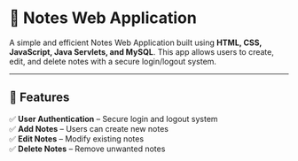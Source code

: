 # 📝 Notes Web Application

A simple and efficient Notes Web Application built using **HTML, CSS, JavaScript, Java Servlets, and MySQL**. This app allows users to create, edit, and delete notes with a secure login/logout system.

---

## 🚀 Features

✅ **User Authentication** – Secure login and logout system  
✅ **Add Notes** – Users can create new notes  
✅ **Edit Notes** – Modify existing notes  
✅ **Delete Notes** – Remove unwanted notes  
